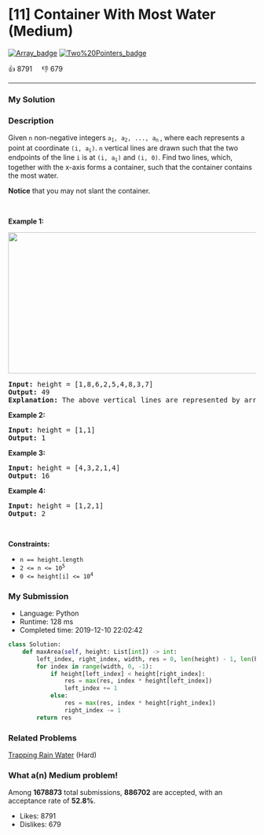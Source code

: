 # [11] Container With Most Water (Medium)

[![Array_badge](https://img.shields.io/badge/topic-Array-green.svg)](https://leetcode.com/problems/container-with-most-water/)  [![Two%20Pointers_badge](https://img.shields.io/badge/topic-Two%20Pointers-green.svg)](https://leetcode.com/problems/container-with-most-water/) 

:+1: 8791 &nbsp; &nbsp; :thumbsdown: 679

---

### My Solution


### Description
<p>Given <code>n</code> non-negative integers <code>a<sub>1</sub>, a<sub>2</sub>, ..., a<sub>n</sub></code><sub> </sub>, where each represents a point at coordinate <code>(i, a<sub>i</sub>)</code>. <code>n</code> vertical lines are drawn such that the two endpoints of the line <code>i</code> is at <code>(i, a<sub>i</sub>)</code> and <code>(i, 0)</code>. Find two lines, which, together with the x-axis forms a container, such that the container contains the most water.</p>

<p><strong>Notice</strong> that you may not slant the container.</p>

<p>&nbsp;</p>
<p><strong>Example 1:</strong></p>
<img alt="" src="https://s3-lc-upload.s3.amazonaws.com/uploads/2018/07/17/question_11.jpg" style="width: 600px; height: 287px;" />
<pre>
<strong>Input:</strong> height = [1,8,6,2,5,4,8,3,7]
<strong>Output:</strong> 49
<strong>Explanation:</strong> The above vertical lines are represented by array [1,8,6,2,5,4,8,3,7]. In this case, the max area of water (blue section) the container can contain&nbsp;is 49.
</pre>

<p><strong>Example 2:</strong></p>

<pre>
<strong>Input:</strong> height = [1,1]
<strong>Output:</strong> 1
</pre>

<p><strong>Example 3:</strong></p>

<pre>
<strong>Input:</strong> height = [4,3,2,1,4]
<strong>Output:</strong> 16
</pre>

<p><strong>Example 4:</strong></p>

<pre>
<strong>Input:</strong> height = [1,2,1]
<strong>Output:</strong> 2
</pre>

<p>&nbsp;</p>
<p><strong>Constraints:</strong></p>

<ul>
	<li><code>n == height.length</code></li>
	<li><code>2 &lt;= n &lt;= 10<sup>5</sup></code></li>
	<li><code>0 &lt;= height[i] &lt;= 10<sup>4</sup></code></li>
</ul>



### My Submission

- Language: Python
- Runtime: 128 ms
- Completed time: 2019-12-10 22:02:42

```Python
class Solution:
    def maxArea(self, height: List[int]) -> int:
        left_index, right_index, width, res = 0, len(height) - 1, len(height) - 1, 0
        for index in range(width, 0, -1):
            if height[left_index] < height[right_index]:
                res = max(res, index * height[left_index])
                left_index += 1
            else:
                res = max(res, index * height[right_index])
                right_index -= 1
        return res
```


### Related Problems
[Trapping Rain Water](https://leetcode.com/problems/trapping-rain-water/) (Hard) <br>



### What a(n) Medium problem!
Among **1678873** total submissions, **886702** are accepted, with an acceptance rate of **52.8%**. <br>

- Likes: 8791
- Dislikes: 679

